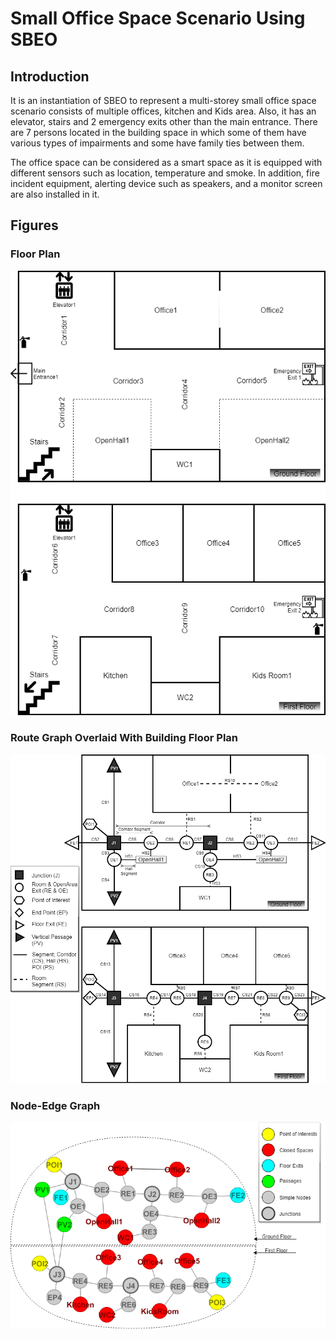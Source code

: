 # Small Office Space Scenario Using SBEO

## Introduction
It is an instantiation of SBEO to represent a multi-storey small office space scenario consists of multiple offices, kitchen and Kids area. Also, it has an elevator, stairs and 2 emergency exits other than the main entrance. There are 7 persons located in the building space in which some of them have various types of impairments and some have family ties between them.  

The office space can be considered as a smart space as it is equipped with different sensors such as location, temperature and smoke. In addition, fire incident equipment, alerting device such as speakers, and a monitor screen are also installed in it.

## Figures

### Floor Plan
<p align="center">
  <img src="Figures/FloorPlanOfficeSpace.png"/>
</p>

### Route Graph Overlaid With Building Floor Plan
<p align="center">
  <img src="Figures/RouteGraphOfficeSpace_Detailed.png"/>
</p>

### Node-Edge Graph
<p align="center">
  <img src="Figures/NodeEdgeGraphOfficeSpace.png"/>
</p>
